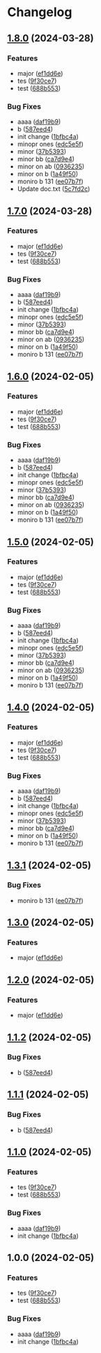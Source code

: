 # Changelog

## [1.8.0](https://github.com/nprashiyer/rp-monokle/compare/v1.7.0...v1.8.0) (2024-03-28)


### Features

* major ([ef1dd6e](https://github.com/nprashiyer/rp-monokle/commit/ef1dd6ea6552c0d2211195ab2d2c341db5340a99))
* tes ([9f30ce7](https://github.com/nprashiyer/rp-monokle/commit/9f30ce7bed049711d43203c8198e2fc0bc7c3022))
* test ([688b553](https://github.com/nprashiyer/rp-monokle/commit/688b55320325493ccacd46a64ea6ddf360287550))


### Bug Fixes

* aaaa ([daf19b9](https://github.com/nprashiyer/rp-monokle/commit/daf19b9bf700e71e4ead246c5dba5241f93d4935))
* b ([587eed4](https://github.com/nprashiyer/rp-monokle/commit/587eed4d93488b3106b05bb0d613c91b3474ad21))
* init change ([1bfbc4a](https://github.com/nprashiyer/rp-monokle/commit/1bfbc4a13b3db13c585e75b8ac440489f1772f2d))
* minopr ones ([edc5e5f](https://github.com/nprashiyer/rp-monokle/commit/edc5e5fa868a331ea758d950d6c07875eadd18b1))
* minor ([37b5393](https://github.com/nprashiyer/rp-monokle/commit/37b5393158cb7b721b14f2ecb57cd0ccef5de3da))
* minor bb ([ca7d9e4](https://github.com/nprashiyer/rp-monokle/commit/ca7d9e480410a70709ab2d9842549a480fe4ec7f))
* minor on ab ([0936235](https://github.com/nprashiyer/rp-monokle/commit/09362353f5fdabff4f2c474ad6df28b1909fb3c3))
* minor on b ([1a49f50](https://github.com/nprashiyer/rp-monokle/commit/1a49f508768877dbe6972ac882d78648f3d88456))
* moniro b 131 ([ee07b7f](https://github.com/nprashiyer/rp-monokle/commit/ee07b7f59927d89487a352e3644814ad361e5047))
* Update doc.txt ([5c7fd2c](https://github.com/nprashiyer/rp-monokle/commit/5c7fd2c0229e133774cbb2a3672f9a4c10e2d51a))

## [1.7.0](https://github.com/nprashiyer/rp-monokle/compare/v1.6.0...v1.7.0) (2024-03-28)


### Features

* major ([ef1dd6e](https://github.com/nprashiyer/rp-monokle/commit/ef1dd6ea6552c0d2211195ab2d2c341db5340a99))
* tes ([9f30ce7](https://github.com/nprashiyer/rp-monokle/commit/9f30ce7bed049711d43203c8198e2fc0bc7c3022))
* test ([688b553](https://github.com/nprashiyer/rp-monokle/commit/688b55320325493ccacd46a64ea6ddf360287550))


### Bug Fixes

* aaaa ([daf19b9](https://github.com/nprashiyer/rp-monokle/commit/daf19b9bf700e71e4ead246c5dba5241f93d4935))
* b ([587eed4](https://github.com/nprashiyer/rp-monokle/commit/587eed4d93488b3106b05bb0d613c91b3474ad21))
* init change ([1bfbc4a](https://github.com/nprashiyer/rp-monokle/commit/1bfbc4a13b3db13c585e75b8ac440489f1772f2d))
* minopr ones ([edc5e5f](https://github.com/nprashiyer/rp-monokle/commit/edc5e5fa868a331ea758d950d6c07875eadd18b1))
* minor ([37b5393](https://github.com/nprashiyer/rp-monokle/commit/37b5393158cb7b721b14f2ecb57cd0ccef5de3da))
* minor bb ([ca7d9e4](https://github.com/nprashiyer/rp-monokle/commit/ca7d9e480410a70709ab2d9842549a480fe4ec7f))
* minor on ab ([0936235](https://github.com/nprashiyer/rp-monokle/commit/09362353f5fdabff4f2c474ad6df28b1909fb3c3))
* minor on b ([1a49f50](https://github.com/nprashiyer/rp-monokle/commit/1a49f508768877dbe6972ac882d78648f3d88456))
* moniro b 131 ([ee07b7f](https://github.com/nprashiyer/rp-monokle/commit/ee07b7f59927d89487a352e3644814ad361e5047))

## [1.6.0](https://github.com/nprashiyer/rp-monokle/compare/v1.5.0...v1.6.0) (2024-02-05)


### Features

* major ([ef1dd6e](https://github.com/nprashiyer/rp-monokle/commit/ef1dd6ea6552c0d2211195ab2d2c341db5340a99))
* tes ([9f30ce7](https://github.com/nprashiyer/rp-monokle/commit/9f30ce7bed049711d43203c8198e2fc0bc7c3022))
* test ([688b553](https://github.com/nprashiyer/rp-monokle/commit/688b55320325493ccacd46a64ea6ddf360287550))


### Bug Fixes

* aaaa ([daf19b9](https://github.com/nprashiyer/rp-monokle/commit/daf19b9bf700e71e4ead246c5dba5241f93d4935))
* b ([587eed4](https://github.com/nprashiyer/rp-monokle/commit/587eed4d93488b3106b05bb0d613c91b3474ad21))
* init change ([1bfbc4a](https://github.com/nprashiyer/rp-monokle/commit/1bfbc4a13b3db13c585e75b8ac440489f1772f2d))
* minopr ones ([edc5e5f](https://github.com/nprashiyer/rp-monokle/commit/edc5e5fa868a331ea758d950d6c07875eadd18b1))
* minor ([37b5393](https://github.com/nprashiyer/rp-monokle/commit/37b5393158cb7b721b14f2ecb57cd0ccef5de3da))
* minor bb ([ca7d9e4](https://github.com/nprashiyer/rp-monokle/commit/ca7d9e480410a70709ab2d9842549a480fe4ec7f))
* minor on ab ([0936235](https://github.com/nprashiyer/rp-monokle/commit/09362353f5fdabff4f2c474ad6df28b1909fb3c3))
* minor on b ([1a49f50](https://github.com/nprashiyer/rp-monokle/commit/1a49f508768877dbe6972ac882d78648f3d88456))
* moniro b 131 ([ee07b7f](https://github.com/nprashiyer/rp-monokle/commit/ee07b7f59927d89487a352e3644814ad361e5047))

## [1.5.0](https://github.com/nprashiyer/rp-monokle/compare/v1.4.0...v1.5.0) (2024-02-05)


### Features

* major ([ef1dd6e](https://github.com/nprashiyer/rp-monokle/commit/ef1dd6ea6552c0d2211195ab2d2c341db5340a99))
* tes ([9f30ce7](https://github.com/nprashiyer/rp-monokle/commit/9f30ce7bed049711d43203c8198e2fc0bc7c3022))
* test ([688b553](https://github.com/nprashiyer/rp-monokle/commit/688b55320325493ccacd46a64ea6ddf360287550))


### Bug Fixes

* aaaa ([daf19b9](https://github.com/nprashiyer/rp-monokle/commit/daf19b9bf700e71e4ead246c5dba5241f93d4935))
* b ([587eed4](https://github.com/nprashiyer/rp-monokle/commit/587eed4d93488b3106b05bb0d613c91b3474ad21))
* init change ([1bfbc4a](https://github.com/nprashiyer/rp-monokle/commit/1bfbc4a13b3db13c585e75b8ac440489f1772f2d))
* minopr ones ([edc5e5f](https://github.com/nprashiyer/rp-monokle/commit/edc5e5fa868a331ea758d950d6c07875eadd18b1))
* minor ([37b5393](https://github.com/nprashiyer/rp-monokle/commit/37b5393158cb7b721b14f2ecb57cd0ccef5de3da))
* minor bb ([ca7d9e4](https://github.com/nprashiyer/rp-monokle/commit/ca7d9e480410a70709ab2d9842549a480fe4ec7f))
* minor on ab ([0936235](https://github.com/nprashiyer/rp-monokle/commit/09362353f5fdabff4f2c474ad6df28b1909fb3c3))
* minor on b ([1a49f50](https://github.com/nprashiyer/rp-monokle/commit/1a49f508768877dbe6972ac882d78648f3d88456))
* moniro b 131 ([ee07b7f](https://github.com/nprashiyer/rp-monokle/commit/ee07b7f59927d89487a352e3644814ad361e5047))

## [1.4.0](https://github.com/nprashiyer/rp-monokle/compare/v1.3.1...v1.4.0) (2024-02-05)


### Features

* major ([ef1dd6e](https://github.com/nprashiyer/rp-monokle/commit/ef1dd6ea6552c0d2211195ab2d2c341db5340a99))
* tes ([9f30ce7](https://github.com/nprashiyer/rp-monokle/commit/9f30ce7bed049711d43203c8198e2fc0bc7c3022))
* test ([688b553](https://github.com/nprashiyer/rp-monokle/commit/688b55320325493ccacd46a64ea6ddf360287550))


### Bug Fixes

* aaaa ([daf19b9](https://github.com/nprashiyer/rp-monokle/commit/daf19b9bf700e71e4ead246c5dba5241f93d4935))
* b ([587eed4](https://github.com/nprashiyer/rp-monokle/commit/587eed4d93488b3106b05bb0d613c91b3474ad21))
* init change ([1bfbc4a](https://github.com/nprashiyer/rp-monokle/commit/1bfbc4a13b3db13c585e75b8ac440489f1772f2d))
* minopr ones ([edc5e5f](https://github.com/nprashiyer/rp-monokle/commit/edc5e5fa868a331ea758d950d6c07875eadd18b1))
* minor ([37b5393](https://github.com/nprashiyer/rp-monokle/commit/37b5393158cb7b721b14f2ecb57cd0ccef5de3da))
* minor bb ([ca7d9e4](https://github.com/nprashiyer/rp-monokle/commit/ca7d9e480410a70709ab2d9842549a480fe4ec7f))
* minor on b ([1a49f50](https://github.com/nprashiyer/rp-monokle/commit/1a49f508768877dbe6972ac882d78648f3d88456))
* moniro b 131 ([ee07b7f](https://github.com/nprashiyer/rp-monokle/commit/ee07b7f59927d89487a352e3644814ad361e5047))

## [1.3.1](https://github.com/nprashiyer/rp-monokle/compare/v1.3.0...v1.3.1) (2024-02-05)


### Bug Fixes

* moniro b 131 ([ee07b7f](https://github.com/nprashiyer/rp-monokle/commit/ee07b7f59927d89487a352e3644814ad361e5047))

## [1.3.0](https://github.com/nprashiyer/rp-monokle/compare/v1.2.0...v1.3.0) (2024-02-05)


### Features

* major ([ef1dd6e](https://github.com/nprashiyer/rp-monokle/commit/ef1dd6ea6552c0d2211195ab2d2c341db5340a99))

## [1.2.0](https://github.com/nprashiyer/rp-monokle/compare/v1.1.2...v1.2.0) (2024-02-05)


### Features

* major ([ef1dd6e](https://github.com/nprashiyer/rp-monokle/commit/ef1dd6ea6552c0d2211195ab2d2c341db5340a99))

## [1.1.2](https://github.com/nprashiyer/rp-monokle/compare/v1.1.1...v1.1.2) (2024-02-05)


### Bug Fixes

* b ([587eed4](https://github.com/nprashiyer/rp-monokle/commit/587eed4d93488b3106b05bb0d613c91b3474ad21))

## [1.1.1](https://github.com/nprashiyer/rp-monokle/compare/v1.1.0...v1.1.1) (2024-02-05)


### Bug Fixes

* b ([587eed4](https://github.com/nprashiyer/rp-monokle/commit/587eed4d93488b3106b05bb0d613c91b3474ad21))

## [1.1.0](https://github.com/nprashiyer/rp-monokle/compare/v1.0.0...v1.1.0) (2024-02-05)


### Features

* tes ([9f30ce7](https://github.com/nprashiyer/rp-monokle/commit/9f30ce7bed049711d43203c8198e2fc0bc7c3022))
* test ([688b553](https://github.com/nprashiyer/rp-monokle/commit/688b55320325493ccacd46a64ea6ddf360287550))


### Bug Fixes

* aaaa ([daf19b9](https://github.com/nprashiyer/rp-monokle/commit/daf19b9bf700e71e4ead246c5dba5241f93d4935))
* init change ([1bfbc4a](https://github.com/nprashiyer/rp-monokle/commit/1bfbc4a13b3db13c585e75b8ac440489f1772f2d))

## 1.0.0 (2024-02-05)


### Features

* tes ([9f30ce7](https://github.com/nprashiyer/rp-monokle/commit/9f30ce7bed049711d43203c8198e2fc0bc7c3022))
* test ([688b553](https://github.com/nprashiyer/rp-monokle/commit/688b55320325493ccacd46a64ea6ddf360287550))


### Bug Fixes

* aaaa ([daf19b9](https://github.com/nprashiyer/rp-monokle/commit/daf19b9bf700e71e4ead246c5dba5241f93d4935))
* init change ([1bfbc4a](https://github.com/nprashiyer/rp-monokle/commit/1bfbc4a13b3db13c585e75b8ac440489f1772f2d))
